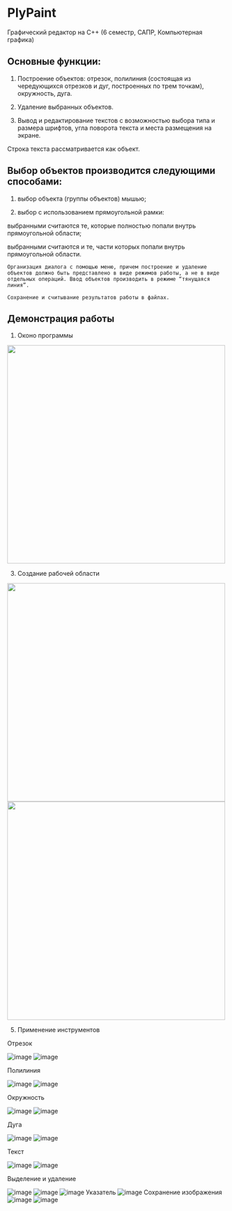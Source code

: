 # PlyPaint
Графический редактор на С++ (6 семестр, САПР, Компьютерная графика)

## Основные функции:

1. Построение объектов: отрезок, полилиния (состоящая из чередующихся отрезков и дуг, построенных по трем точкам), окружность, дуга.

2. Удаление выбранных объектов. 

3. Вывод и редактирование текстов с возможностью выбора типа и размера шрифтов, угла поворота текста и места размещения на экране.

Строка текста рассматривается как объект.

## Выбор объектов производится следующими способами:
	
1. выбор объекта (группы объектов) мышью; 

2. выбор с использованием прямоугольной рамки: 
		
выбранными считаются те, которые полностью попали внутрь прямоугольной области; 
	
выбранными считаются и те, части которых попали внутрь прямоугольной области.
	
	Организация диалога с помощью меню, причем построение и удаление объектов должно быть представлено в виде режимов работы, а не в виде отдельных операций. Ввод объектов производить в режиме “тянущаяся линия”.

	Сохранение и считывание результатов работы в файлах.

## Демонстрация работы
1. Оконо программы
<img src="https://github.com/marina-verkutis/MyPaint/assets/124586787/bb823cfd-4ca6-45af-846e-79e1c7ffd793" width="500">

3. Создание рабочей области
<img src="https://github.com/marina-verkutis/MyPaint/assets/124586787/43ad309e-ed2a-4585-acf8-1f108096ce98" width="500">
<img src="https://github.com/marina-verkutis/MyPaint/assets/124586787/b0303f6b-8882-445c-ad03-e1d6df043e3c" width="500">

5. Применение инструментов

Отрезок

![image](https://github.com/marina-verkutis/MyPaint/assets/124586787/490bec69-5623-4216-a3c3-37583df9422c)
![image](https://github.com/marina-verkutis/MyPaint/assets/124586787/9a40a42e-ae2b-4f5d-8652-99b00059b215)

Полилиния

![image](https://github.com/marina-verkutis/MyPaint/assets/124586787/22326656-8fe9-443e-8c0e-11110de887ed)
![image](https://github.com/marina-verkutis/MyPaint/assets/124586787/8ecbc0ca-85ee-4622-b9d2-82f9425ca6fa)

Окружность

![image](https://github.com/marina-verkutis/MyPaint/assets/124586787/fe7acaa6-21f2-4bcc-b99c-bf73ce29ac17)
![image](https://github.com/marina-verkutis/MyPaint/assets/124586787/8dc1ddf3-ed5c-4b9e-b810-83bb4762faef)

Дуга

![image](https://github.com/marina-verkutis/MyPaint/assets/124586787/c1433037-db8e-4c3f-a8ae-21c4110ee12a)
![image](https://github.com/marina-verkutis/MyPaint/assets/124586787/3d4222f7-ffd9-4cb9-b1d9-701a3e8885fd)

Текст

![image](https://github.com/marina-verkutis/MyPaint/assets/124586787/d127fcd5-a644-4d5c-ac74-9eaa5d649cbd)
![image](https://github.com/marina-verkutis/MyPaint/assets/124586787/6d2ea001-82f3-4683-97c0-c103e8f85ca7)

Выделение и удаление

![image](https://github.com/marina-verkutis/MyPaint/assets/124586787/d4ee0c7d-d8b4-4142-a364-c1aeb3dea723)
![image](https://github.com/marina-verkutis/MyPaint/assets/124586787/0f7ce945-f9ba-45a7-8648-6dd52ad0dbc9)
![image](https://github.com/marina-verkutis/MyPaint/assets/124586787/f9585eef-7e14-4931-a50d-9708dd705f93)
Указатель
![image](https://github.com/marina-verkutis/MyPaint/assets/124586787/6a82e01a-dc1a-4266-9a44-36ba868bf89b)
Сохранение изображения
![image](https://github.com/marina-verkutis/MyPaint/assets/124586787/309820a4-caaf-4916-a1dc-f0ee5cfc6ff1)
![image](https://github.com/marina-verkutis/MyPaint/assets/124586787/76ebaa18-a7b0-47b1-8877-beb6075a256a)
